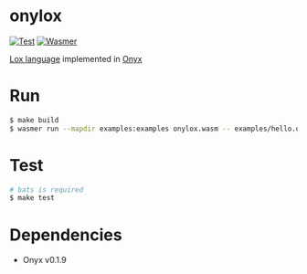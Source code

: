 # onylox
[![Test](https://github.com/Syuparn/onylox/actions/workflows/test.yml/badge.svg)](https://github.com/Syuparn/onylox/actions/workflows/test.yml)
[![Wasmer](https://img.shields.io/badge/Wasmer-registry-red)](https://wasmer.io/syuparn/onylox)

[Lox language](https://github.com/munificent/craftinginterpreters) implemented in [Onyx](https://onyxlang.io/)

# Run

```bash
$ make build
$ wasmer run --mapdir examples:examples onylox.wasm -- examples/hello.onyx
```

# Test

```bash
# bats is required
$ make test
```

# Dependencies

- Onyx v0.1.9
